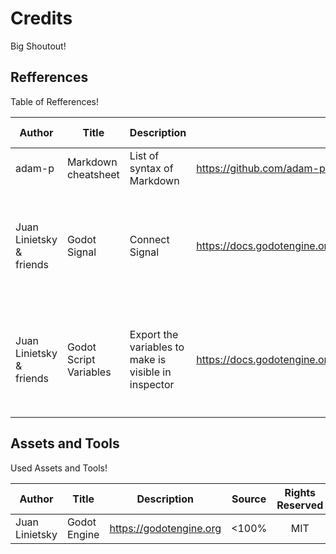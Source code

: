 # Credits
Big Shoutout!

## Refferences
Table of Refferences!

|Author	|Title	|Description	|Source	|Rights Reserved	|License	|Raw Credit	|
|-------|--------|--------------|-------|:-----------------:|-----------|-----------|
|adam-p	|Markdown cheatsheet	|List of syntax of Markdown| https://github.com/adam-p/markdown-here/wiki/Markdown-Cheatsheet	| <100%	|	CC-BY	|``|
|Juan Linietsky & friends	|Godot Signal| Connect Signal|https://docs.godotengine.org/en/3.1/getting_started/step_by_step/signals.html | <100%| CC3.0-BY|`© Copyright 2014-2019, Juan Linietsky, Ariel Manzur and the Godot community (CC-BY 3.0)`|
|Juan Linietsky & friends	|Godot Script Variables| Export the variables to make is visible in inspector|https://docs.godotengine.org/en/latest/getting_started/scripting/gdscript/gdscript_basics.html#exports | <100%| CC3.0-BY|`© Copyright 2014-2019, Juan Linietsky, Ariel Manzur and the Godot community (CC-BY 3.0)`|

## Assets and Tools
Used Assets and Tools!

|Author	|Title	|Description	|Source	|Rights Reserved	|License	| Raw Credit	|
|-------|-------|---------------|-------|:-----------------:|-----------|---------------|
|Juan Linietsky|Godot Engine|https://godotengine.org |<100%|MIT|`` |